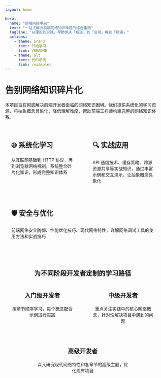```yaml
---
layout: home

hero:
  name: "前端网络手册"
  text: "一站式解决前端网络知识难题的综合指南"
  tagline: "从理论到实践，帮助你从「知道」到「会用」再到「精通」"
  actions:
    - theme: brand
      text: 开始学习
      link: /README
    - theme: alt
      text: 代码示例
      link: /examples
---
```


<div class="vp-doc">

# 告别网络知识碎片化

本项目旨在彻底解决前端开发者面临的网络知识困境。我们提供系统化的学习资源，将抽象概念具象化，降低理解难度，帮助前端工程师构建完整的网络知识体系。

</div>

<div class="container">
  <div class="features">
    <div class="feature">
      <h3>🌐 系统化学习</h3>
      <p>从互联网基础到 HTTP 协议，再到浏览器网络机制，系统整合碎片化知识，形成完整知识体系</p>
    </div>
    <div class="feature">
      <h3>🔍 实战应用</h3>
      <p>API 通信技术、缓存策略、跨源资源共享等实战知识，通过丰富示例和交互演示，让抽象概念具象化</p>
    </div>
    <div class="feature">
      <h3>🛡️ 安全与优化</h3>
      <p>前端网络安全防御、性能优化技巧、现代网络特性，详解网络调试工具的使用方法和实战技巧</p>
    </div>
  </div>
</div>

<div class="learning-path">
  <h2>为不同阶段开发者定制的学习路径</h2>
  <div class="path-container">
    <div class="path">
      <h3>入门级开发者</h3>
      <p>按章节顺序学习，每个概念配合示例进行实践</p>
    </div>
    <div class="path">
      <h3>中级开发者</h3>
      <p>重点关注实践中的核心网络概念，针对性解决项目中遇到的问题</p>
    </div>
    <div class="path">
      <h3>高级开发者</h3>
      <p>深入研究现代网络特性和各章节的高级主题，优化现有项目</p>
    </div>
  </div>
</div>

<style>
.container {
  margin-top: 2rem;
}
.features {
  display: flex;
  flex-wrap: wrap;
  margin: 0 -12px;
}
.feature {
  flex: 1 1 30%;
  margin: 12px;
  padding: 20px;
  border-radius: 8px;
  background-color: var(--vp-c-bg-soft);
  transition: background-color 0.5s;
}
.feature h3 {
  margin-top: 0;
  font-size: 1.4rem;
}
.learning-path {
  margin-top: 3rem;
  text-align: center;
}
.path-container {
  display: flex;
  flex-wrap: wrap;
  justify-content: center;
  gap: 20px;
  margin-top: 1.5rem;
}
.path {
  flex: 1 1 30%;
  max-width: 300px;
  padding: 20px;
  border-radius: 8px;
  background-color: var(--vp-c-bg-soft);
  transition: background-color 0.5s;
}
.path h3 {
  margin-top: 0;
  font-size: 1.2rem;
}
</style>
